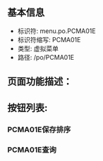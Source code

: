 
## 基本信息

- 标识符: menu.po.PCMA01E
- 标识符缩写: PCMA01E
- 类型: 虚拟菜单
- 路径: /po/PCMA01E

## 页面功能描述：





## 按钮列表:


### PCMA01E保存排序



### PCMA01E查询


